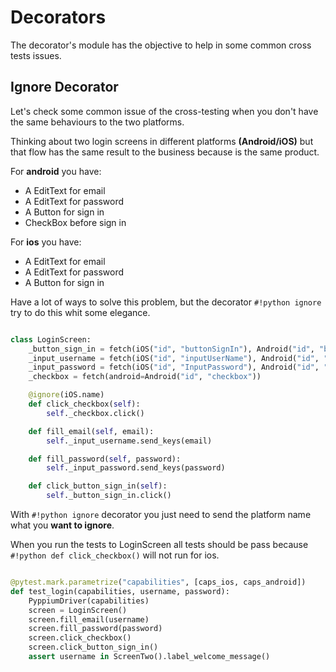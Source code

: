 # Decorators

The decorator's module has the objective to help in some common cross tests issues.
 
## Ignore Decorator

Let's check some common issue of the cross-testing when you don't have the same behaviours to the two platforms.

Thinking about two login screens in different platforms **(Android/iOS)** but that flow has the same result to the business because is the same product.

For **android** you have:  

 - A EditText for email 
 - A EditText for password
 - A Button for sign in
 - CheckBox before sign in


For **ios** you have:  

 - A EditText for email 
 - A EditText for password
 - A Button for sign in
 
Have a lot of ways to solve this problem, but the decorator `#!python ignore` try to do this whit some elegance.

````python

class LoginScreen:
    _button_sign_in = fetch(iOS("id", "buttonSignIn"), Android("id", "button"))
    _input_username = fetch(iOS("id", "inputUserName"), Android("id", "username"))
    _input_password = fetch(iOS("id", "InputPassword"), Android("id", "pass"))
    _checkbox = fetch(android=Android("id", "checkbox"))

    @ignore(iOS.name)
    def click_checkbox(self):
        self._checkbox.click()

    def fill_email(self, email):
        self._input_username.send_keys(email)

    def fill_password(self, password):
        self._input_password.send_keys(password)

    def click_button_sign_in(self):
        self._button_sign_in.click()


````


With `#!python ignore` decorator you just need to send the platform name what you **want to ignore**.

When you run the tests to LoginScreen all tests should be pass because `#!python def click_checkbox()` will not run for ios.

```python

@pytest.mark.parametrize("capabilities", [caps_ios, caps_android])
def test_login(capabilities, username, password):
    PyppiumDriver(capabilities)
    screen = LoginScreen()
    screen.fill_email(username)
    screen.fill_password(password)
    screen.click_checkbox()
    screen.click_button_sign_in()
    assert username in ScreenTwo().label_welcome_message()

```

<br/>

    

